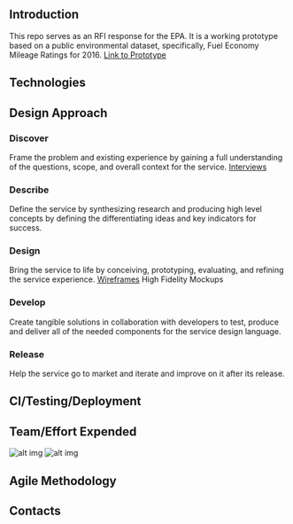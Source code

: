 
## Introduction
This repo serves as an RFI response for the EPA. It is a working prototype based on a public environmental dataset, specifically, Fuel Economy Mileage Ratings for 2016.
<a href="http://afseparfi.github.io/afseparfi">Link to Prototype</a>

## Technologies



## Design Approach 
### Discover
Frame the problem and existing experience by gaining a full understanding of the questions, scope, and overall context for the service.
<a href="https://www.youtube.com/watch?v=jTeDlUynA4I">Interviews</a>
### Describe
Define the service by synthesizing research and producing high level concepts by defining the differentiating ideas and key indicators for success.
### Design
Bring the service to life by conceiving, prototyping, evaluating, and refining the service experience.
<a href="http://txg483.axshare.com">Wireframes</a>
High Fidelity Mockups
### Develop
Create tangible solutions in collaboration with developers to test, produce and deliver all of the needed components for the service design language.
### Release
Help the service go to market and iterate and improve on it after its release. 

 

## CI/Testing/Deployment



## Team/Effort Expended
![alt img](http://afseparfi.github.io/afseparfi/docs/Team_Roles_Frame.png)
![alt img](http://afseparfi.github.io/afseparfi/docs/hours.png)
## Agile Methodology


## Contacts

